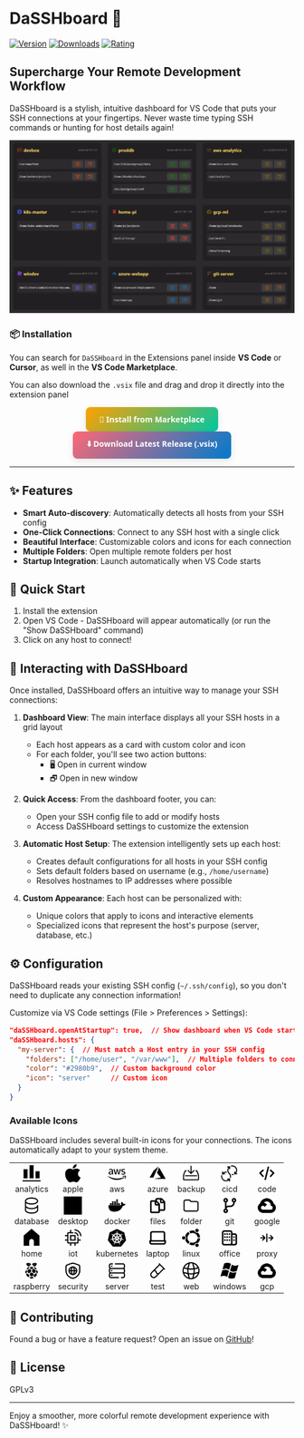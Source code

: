 # DaSSHboard 🚀

[![Version](https://img.shields.io/visual-studio-marketplace/v/AlbertoRota.dasshboard)](https://marketplace.visualstudio.com/items?itemName=AlbertoRota.dasshboard)
[![Downloads](https://img.shields.io/visual-studio-marketplace/d/AlbertoRota.dasshboard)](https://marketplace.visualstudio.com/items?itemName=AlbertoRota.dasshboard)
[![Rating](https://img.shields.io/visual-studio-marketplace/r/AlbertoRota.dasshboard)](https://marketplace.visualstudio.com/items?itemName=AlbertoRota.dasshboard)

## Supercharge Your Remote Development Workflow

DaSSHboard is a stylish, intuitive dashboard for VS Code that puts your SSH connections at your fingertips. Never waste time typing SSH commands or hunting for host details again!

![Overview](overview.png)

### 📦 Installation
You can search for `DaSSHboard` in the Extensions panel inside **VS Code** or **Cursor**, as well in the **VS Code Marketplace**.

You can also download the `.vsix` file and drag and drop it directly into the extension panel

<div align="center">
  <a href="https://marketplace.visualstudio.com/items?itemName=AlbertoRota.dasshboard"
     style="
       display: inline-block;
       background: linear-gradient(135deg, #ffa000, #00c7a1);
       color: white;
       padding: 12px 24px;
       text-decoration: none;
       border-radius: 8px;
       font-weight: 600;
       font-family: 'Segoe UI', Tahoma, Geneva, Verdana, sans-serif;
       box-shadow: 0 4px 12px rgba(0,0,0,0.1);
       transition: all 0.3s ease;
     "
     onmouseover="this.style.background='linear-gradient(135deg, #ffa000, #00c7a1)'; this.style.transform='translateY(-2px)'; this.style.boxShadow='0 6px 16px rgba(0,0,0,0.15)'"
     onmouseout="this.style.background='linear-gradient(135deg, #ffa000, #00c7a1)'; this.style.transform='none'; this.style.boxShadow='0 4px 12px rgba(0,0,0,0.1)'"
  >
    🔌 Install from Marketplace
  </a>
  <a href="https://github.com/alberto-rota/DaSSHboard/raw/master/dasshboard-latest.vsix"
     style="
       display: inline-block;
       background: linear-gradient(135deg, #fd6875, #007acc);
       color: white;
       padding: 12px 24px;
       text-decoration: none;
       border-radius: 8px;
       font-weight: 600;
       font-family: 'Segoe UI', Tahoma, Geneva, Verdana, sans-serif;
       box-shadow: 0 4px 12px rgba(0,0,0,0.1);
       transition: all 0.3s ease;
     "
     onmouseover="this.style.background='linear-gradient(135deg, #fd6875, #007acc)'; this.style.transform='translateY(-2px)'; this.style.boxShadow='0 6px 16px rgba(0,0,0,0.15)'"
     onmouseout="this.style.background='linear-gradient(135deg, #fd6875, #007acc)'; this.style.transform='none'; this.style.boxShadow='0 4px 12px rgba(0,0,0,0.1)'"
  >
    ⬇️ Download Latest Release (.vsix)
  </a>
</div>

---

## ✨ Features

- **Smart Auto-discovery**: Automatically detects all hosts from your SSH config
- **One-Click Connections**: Connect to any SSH host with a single click
- **Beautiful Interface**: Customizable colors and icons for each connection
- **Multiple Folders**: Open multiple remote folders per host
- **Startup Integration**: Launch automatically when VS Code starts

## 🚀 Quick Start

1. Install the extension
2. Open VS Code - DaSSHboard will appear automatically (or run the "Show DaSSHboard" command)
3. Click on any host to connect!

## 📝 Interacting with DaSSHboard

Once installed, DaSSHboard offers an intuitive way to manage your SSH connections:

1. **Dashboard View**: The main interface displays all your SSH hosts in a grid layout
   - Each host appears as a card with custom color and icon
   - For each folder, you'll see two action buttons:
     - 🖥️ Open in current window
     - 🗗 Open in new window

2. **Quick Access**: From the dashboard footer, you can:
   - Open your SSH config file to add or modify hosts
   - Access DaSSHboard settings to customize the extension

3. **Automatic Host Setup**: The extension intelligently sets up each host:
   - Creates default configurations for all hosts in your SSH config
   - Sets default folders based on username (e.g., `/home/username`)
   - Resolves hostnames to IP addresses where possible

4. **Custom Appearance**: Each host can be personalized with:
   - Unique colors that apply to icons and interactive elements
   - Specialized icons that represent the host's purpose (server, database, etc.)

## ⚙️ Configuration

DaSSHboard reads your existing SSH config (`~/.ssh/config`), so you don't need to duplicate any connection information!

Customize via VS Code settings (File > Preferences > Settings):

```json
"daSSHboard.openAtStartup": true,  // Show dashboard when VS Code starts
"daSSHboard.hosts": {
  "my-server": {  // Must match a Host entry in your SSH config
    "folders": ["/home/user", "/var/www"],  // Multiple folders to connect to
    "color": "#2980b9",  // Custom background color
    "icon": "server"     // Custom icon
  }
}
```

### Available Icons

DaSSHboard includes several built-in icons for your connections. The icons automatically adapt to your system theme.

| | | | | | | |
|:---:|:---:|:---:|:---:|:---:|:---:|:---:|
| <picture><source media="(prefers-color-scheme: dark)" srcset="media/readme/analytics_white.png"><img src="media/readme/analytics.png" width="32" height="32" alt="Analytics icon"></picture><br>analytics | <picture><source media="(prefers-color-scheme: dark)" srcset="media/readme/apple_white.png"><img src="media/readme/apple.png" width="32" height="32" alt="Apple icon"></picture><br>apple | <picture><source media="(prefers-color-scheme: dark)" srcset="media/readme/aws_white.png"><img src="media/readme/aws.png" width="32" height="32" alt="AWS icon"></picture><br>aws | <picture><source media="(prefers-color-scheme: dark)" srcset="media/readme/azure_white.png"><img src="media/readme/azure.png" width="32" height="32" alt="Azure icon"></picture><br>azure | <picture><source media="(prefers-color-scheme: dark)" srcset="media/readme/backup_white.png"><img src="media/readme/backup.png" width="32" height="32" alt="Backup icon"></picture><br>backup | <picture><source media="(prefers-color-scheme: dark)" srcset="media/readme/cicd_white.png"><img src="media/readme/cicd.png" width="32" height="32" alt="CI/CD icon"></picture><br>cicd | <picture><source media="(prefers-color-scheme: dark)" srcset="media/readme/code_white.png"><img src="media/readme/code.png" width="32" height="32" alt="Code icon"></picture><br>code |
| <picture><source media="(prefers-color-scheme: dark)" srcset="media/readme/database_white.png"><img src="media/readme/database.png" width="32" height="32" alt="Database icon"></picture><br>database | <picture><source media="(prefers-color-scheme: dark)" srcset="media/readme/desktop_white.png"><img src="media/readme/desktop.png" width="32" height="32" alt="Desktop icon"></picture><br>desktop | <picture><source media="(prefers-color-scheme: dark)" srcset="media/readme/docker_white.png"><img src="media/readme/docker.png" width="32" height="32" alt="Docker icon"></picture><br>docker | <picture><source media="(prefers-color-scheme: dark)" srcset="media/readme/files_white.png"><img src="media/readme/files.png" width="32" height="32" alt="Files icon"></picture><br>files | <picture><source media="(prefers-color-scheme: dark)" srcset="media/readme/folder_white.png"><img src="media/readme/folder.png" width="32" height="32" alt="Folder icon"></picture><br>folder | <picture><source media="(prefers-color-scheme: dark)" srcset="media/readme/git_white.png"><img src="media/readme/git.png" width="32" height="32" alt="Git icon"></picture><br>git | <picture><source media="(prefers-color-scheme: dark)" srcset="media/readme/google_white.png"><img src="media/readme/google.png" width="32" height="32" alt="Google icon"></picture><br>google |
| <picture><source media="(prefers-color-scheme: dark)" srcset="media/readme/home_white.png"><img src="media/readme/home.png" width="32" height="32" alt="Home icon"></picture><br>home | <picture><source media="(prefers-color-scheme: dark)" srcset="media/readme/iot_white.png"><img src="media/readme/iot.png" width="32" height="32" alt="IoT icon"></picture><br>iot | <picture><source media="(prefers-color-scheme: dark)" srcset="media/readme/kubernetes_white.png"><img src="media/readme/kubernetes.png" width="32" height="32" alt="Kubernetes icon"></picture><br>kubernetes | <picture><source media="(prefers-color-scheme: dark)" srcset="media/readme/laptop_white.png"><img src="media/readme/laptop.png" width="32" height="32" alt="Laptop icon"></picture><br>laptop | <picture><source media="(prefers-color-scheme: dark)" srcset="media/readme/linux_white.png"><img src="media/readme/linux.png" width="32" height="32" alt="Linux icon"></picture><br>linux | <picture><source media="(prefers-color-scheme: dark)" srcset="media/readme/office_white.png"><img src="media/readme/office.png" width="32" height="32" alt="Office icon"></picture><br>office | <picture><source media="(prefers-color-scheme: dark)" srcset="media/readme/proxy_white.png"><img src="media/readme/proxy.png" width="32" height="32" alt="Proxy icon"></picture><br>proxy |
| <picture><source media="(prefers-color-scheme: dark)" srcset="media/readme/raspberry_white.png"><img src="media/readme/raspberry.png" width="32" height="32" alt="Raspberry Pi icon"></picture><br>raspberry | <picture><source media="(prefers-color-scheme: dark)" srcset="media/readme/security_white.png"><img src="media/readme/security.png" width="32" height="32" alt="Security icon"></picture><br>security | <picture><source media="(prefers-color-scheme: dark)" srcset="media/readme/server_white.png"><img src="media/readme/server.png" width="32" height="32" alt="Server icon"></picture><br>server | <picture><source media="(prefers-color-scheme: dark)" srcset="media/readme/test_white.png"><img src="media/readme/test.png" width="32" height="32" alt="Test icon"></picture><br>test | <picture><source media="(prefers-color-scheme: dark)" srcset="media/readme/web_white.png"><img src="media/readme/web.png" width="32" height="32" alt="Web icon"></picture><br>web | <picture><source media="(prefers-color-scheme: dark)" srcset="media/readme/windows_white.png"><img src="media/readme/windows.png" width="32" height="32" alt="Windows icon"></picture><br>windows | <picture><source media="(prefers-color-scheme: dark)" srcset="media/readme/gcp_white.png"><img src="media/readme/gcp.png" width="32" height="32" alt="GCP icon"></picture><br>gcp |

## 🤝 Contributing

Found a bug or have a feature request? Open an issue on [GitHub](https://github.com/alberto-rota/DaSSHboard)!

## 📄 License

GPLv3

---

Enjoy a smoother, more colorful remote development experience with DaSSHboard! ✨